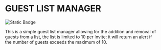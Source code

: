 # GUEST LIST MANAGER
![Static Badge](https://img.shields.io/badge/HTMl--orange)


This is a simple guest list manager allowing for the addition
and removal of guests from a list, the list is limited to 10 per
Invite: it will return an alert if the number of guests exceeds the maximum of 10.
